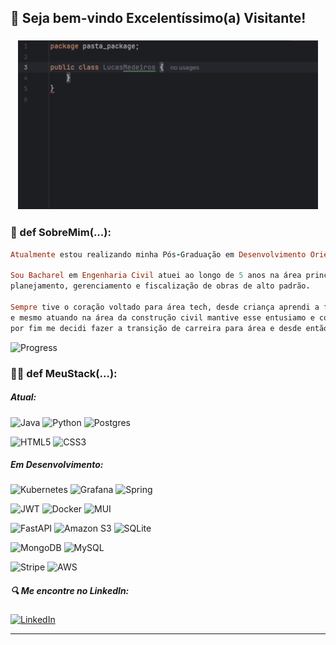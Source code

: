 ## 👋 Seja bem-vindo Excelentíssimo(a) Visitante!



### <center>![Saudacao](HelloWorld/HelloWorld.gif)</center>

### 👾 def SobreMim(...):

```ruby
Atualmente estou realizando minha Pós-Graduação em Desenvolvimento Orientado a Objetos com Java.

Sou Bacharel em Engenharia Civil atuei ao longo de 5 anos na área principalmente com gestão,
planejamento, gerenciamento e fiscalização de obras de alto padrão.

Sempre tive o coração voltado para área tech, desde criança aprendi a fazer as matunenções e upgrades do meu pc
e mesmo atuando na área da construção civil mantive esse entusiamo e continuei mexendo no meu tempo livre como hobby,
por fim me decidi fazer a transição de carreira para área e desde então estou apaixonado pela profissão!
```
<!-- Coloque suas informações pessoais que você deseja compartilhar -->
![Progress](https://img.shields.io/badge/progresso%2C_-n%C3%A3o_perfei%C3%A7%C3%A3o-purple?style=for-the-badge) 



### 👨‍💻 def MeuStack(...):
##### Atual:
![Java](https://img.shields.io/badge/java-%23ED8B00.svg?style=for-the-badge&logo=openjdk&logoColor=white) ![Python](https://img.shields.io/badge/python-3670A0?style=for-the-badge&logo=python&logoColor=ffdd54) ![Postgres](https://img.shields.io/badge/postgres-%23316192.svg?style=for-the-badge&logo=postgresql&logoColor=white)

![HTML5](https://img.shields.io/badge/html5-%23E34F26.svg?style=for-the-badge&logo=html5&logoColor=white) ![CSS3](https://img.shields.io/badge/css3-%231572B6.svg?style=for-the-badge&logo=css3&logoColor=white)


##### Em Desenvolvimento:  
![Kubernetes](https://img.shields.io/badge/kubernetes-%23326ce5.svg?style=for-the-badge&logo=kubernetes&logoColor=white) ![Grafana](https://img.shields.io/badge/grafana-%23F46800.svg?style=for-the-badge&logo=grafana&logoColor=white) ![Spring](https://img.shields.io/badge/spring-%236DB33F.svg?style=for-the-badge&logo=spring&logoColor=white) 

![JWT](https://img.shields.io/badge/JWT-black?style=for-the-badge&logo=JSON%20web%20tokens)  ![Docker](https://img.shields.io/badge/docker-%230db7ed.svg?style=for-the-badge&logo=docker&logoColor=white) ![MUI](https://img.shields.io/badge/MUI-%230081CB.svg?style=for-the-badge&logo=mui&logoColor=white) 

![FastAPI](https://img.shields.io/badge/FastAPI-005571?style=for-the-badge&logo=fastapi)  ![Amazon S3](https://img.shields.io/badge/Amazon%20S3-FF9900?style=for-the-badge&logo=amazons3&logoColor=white) ![SQLite](https://img.shields.io/badge/sqlite-%2307405e.svg?style=for-the-badge&logo=sqlite&logoColor=white)

![MongoDB](https://img.shields.io/badge/MongoDB-%234ea94b.svg?style=for-the-badge&logo=mongodb&logoColor=white) ![MySQL](https://img.shields.io/badge/mysql-4479A1.svg?style=for-the-badge&logo=mysql&logoColor=white)  
 
![Stripe](https://img.shields.io/badge/Stripe-5469d4?style=for-the-badge&logo=stripe&logoColor=ffffff) ![AWS](https://img.shields.io/badge/AWS-%23FF9900.svg?style=for-the-badge&logo=amazon-aws&logoColor=white)




##### 🔍  Me encontre no LinkedIn:

[ ![LinkedIn](https://img.shields.io/badge/linkedin-%230077B5.svg?style=for-the-badge&logo=linkedin&logoColor=white) ](https://www.linkedin.com/in/lucas-medeiros-ramos-1573741bb/)








---
